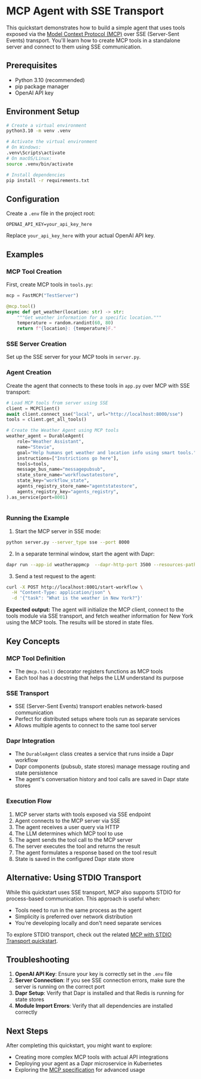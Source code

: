 # MCP Agent with SSE Transport

This quickstart demonstrates how to build a simple agent that uses tools exposed via the [Model Context Protocol (MCP)](https://modelcontextprotocol.io/introduction) over SSE (Server-Sent Events) transport. You'll learn how to create MCP tools in a standalone server and connect to them using SSE communication.

## Prerequisites

- Python 3.10 (recommended)
- pip package manager
- OpenAI API key

## Environment Setup

```bash
# Create a virtual environment
python3.10 -m venv .venv

# Activate the virtual environment 
# On Windows:
.venv\Scripts\activate
# On macOS/Linux:
source .venv/bin/activate

# Install dependencies
pip install -r requirements.txt
```

## Configuration

Create a `.env` file in the project root:

```env
OPENAI_API_KEY=your_api_key_here
```

Replace `your_api_key_here` with your actual OpenAI API key.

## Examples

### MCP Tool Creation

First, create MCP tools in `tools.py`:

```python
mcp = FastMCP("TestServer")

@mcp.tool()
async def get_weather(location: str) -> str:
    """Get weather information for a specific location."""
    temperature = random.randint(60, 80)
    return f"{location}: {temperature}F."
```

### SSE Server Creation

Set up the SSE server for your MCP tools in `server.py`.

### Agent Creation

Create the agent that connects to these tools in `app.py` over MCP with SSE transport:

```python
# Load MCP tools from server using SSE
client = MCPClient()
await client.connect_sse("local", url="http://localhost:8000/sse")
tools = client.get_all_tools()

# Create the Weather Agent using MCP tools
weather_agent = DurableAgent(
    role="Weather Assistant",
    name="Stevie",
    goal="Help humans get weather and location info using smart tools.",
    instructions=["Instrictions go here"],
    tools=tools,
    message_bus_name="messagepubsub",
    state_store_name="workflowstatestore",
    state_key="workflow_state",
    agents_registry_store_name="agentstatestore",
    agents_registry_key="agents_registry",
).as_service(port=8001)
 
```

### Running the Example

1. Start the MCP server in SSE mode:

```bash
python server.py --server_type sse --port 8000
```

2. In a separate terminal window, start the agent with Dapr:

```bash
dapr run --app-id weatherappmcp  --dapr-http-port 3500 --resources-path ./components/ -- python app.py
```

3. Send a test request to the agent:

```bash
curl -X POST http://localhost:8001/start-workflow \
  -H "Content-Type: application/json" \
  -d '{"task": "What is the weather in New York?"}'
```

**Expected output:** The agent will initialize the MCP client, connect to the tools module via SSE transport, and fetch weather information for New York using the MCP tools. The results will be stored in state files.

## Key Concepts

### MCP Tool Definition
- The `@mcp.tool()` decorator registers functions as MCP tools
- Each tool has a docstring that helps the LLM understand its purpose

### SSE Transport
- SSE (Server-Sent Events) transport enables network-based communication
- Perfect for distributed setups where tools run as separate services
- Allows multiple agents to connect to the same tool server

### Dapr Integration
- The `DurableAgent` class creates a service that runs inside a Dapr workflow
- Dapr components (pubsub, state stores) manage message routing and state persistence
- The agent's conversation history and tool calls are saved in Dapr state stores

### Execution Flow
1. MCP server starts with tools exposed via SSE endpoint
2. Agent connects to the MCP server via SSE
3. The agent receives a user query via HTTP
4. The LLM determines which MCP tool to use
5. The agent sends the tool call to the MCP server
6. The server executes the tool and returns the result
7. The agent formulates a response based on the tool result
8. State is saved in the configured Dapr state store

## Alternative: Using STDIO Transport

While this quickstart uses SSE transport, MCP also supports STDIO for process-based communication. This approach is useful when:

- Tools need to run in the same process as the agent
- Simplicity is preferred over network distribution
- You're developing locally and don't need separate services

To explore STDIO transport, check out the related [MCP with STDIO Transport quickstart](../07-agent-mcp-client-stdio).

## Troubleshooting

1. **OpenAI API Key**: Ensure your key is correctly set in the `.env` file
2. **Server Connection**: If you see SSE connection errors, make sure the server is running on the correct port
3. **Dapr Setup**: Verify that Dapr is installed and that Redis is running for state stores
4. **Module Import Errors**: Verify that all dependencies are installed correctly

## Next Steps

After completing this quickstart, you might want to explore:
- Creating more complex MCP tools with actual API integrations
- Deploying your agent as a Dapr microservice in Kubernetes
- Exploring the [MCP specification](https://modelcontextprotocol.io/) for advanced usage